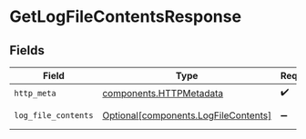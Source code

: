 # GetLogFileContentsResponse


## Fields

| Field                                                                              | Type                                                                               | Required                                                                           | Description                                                                        |
| ---------------------------------------------------------------------------------- | ---------------------------------------------------------------------------------- | ---------------------------------------------------------------------------------- | ---------------------------------------------------------------------------------- |
| `http_meta`                                                                        | [components.HTTPMetadata](../../models/components/httpmetadata.md)                 | :heavy_check_mark:                                                                 | N/A                                                                                |
| `log_file_contents`                                                                | [Optional[components.LogFileContents]](../../models/components/logfilecontents.md) | :heavy_minus_sign:                                                                 | a list of any objects                                                              |